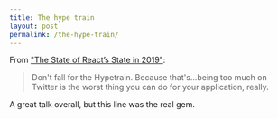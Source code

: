 ```yaml
---
title: The hype train
layout: post
permalink: /the-hype-train/
---
```

From ["The State of React’s State in 2019"](https://www.youtube.com/watch?v=dPY8y4CB3mI):

> Don't fall for the Hypetrain. Because that's...being too much on Twitter is the worst thing you can do for your application, really.

A great talk overall, but this line was the real gem.
